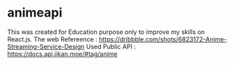 # animeapi
This was created for Education purpose only to improve my skills on React.js.
The web Refereence : https://dribbble.com/shots/6823172-Anime-Streaming-Service-Design
Used Public API : https://docs.api.jikan.moe/#tag/anime
